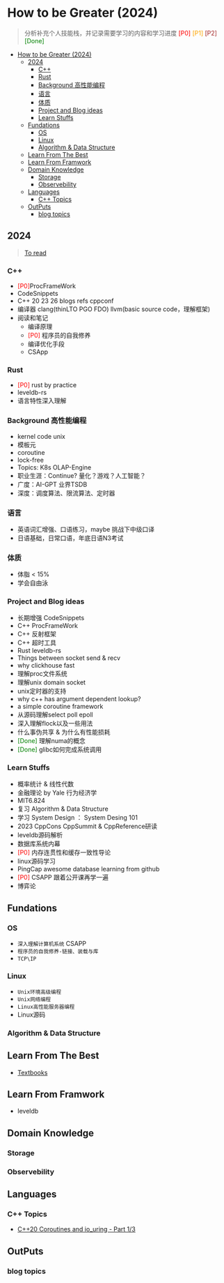 # How to be Greater (2024)

> 分析补充个人技能栈，并记录需要学习的内容和学习进度
> <font color=red>[P0]</font>   <font color=orange>[P1]</font>   <font color=brown>[P2]</font>  <font color=green>[Done]</font>

- [How to be Greater (2024)](#how-to-be-greater-2024)
  - [2024](#2024)
    - [C++](#c)
    - [Rust](#rust)
    - [Background 高性能编程](#background-高性能编程)
    - [语言](#语言)
    - [体质](#体质)
    - [Project and Blog ideas](#project-and-blog-ideas)
    - [Learn Stuffs](#learn-stuffs)
  - [Fundations](#fundations)
    - [OS](#os)
    - [Linux](#linux)
    - [Algorithm \& Data Structure](#algorithm--data-structure)
  - [Learn From The Best](#learn-from-the-best)
  - [Learn From Framwork](#learn-from-framwork)
  - [Domain Knowledge](#domain-knowledge)
    - [Storage](#storage)
    - [Observebility](#observebility)
  - [Languages](#languages)
    - [C++ Topics](#c-topics)
  - [OutPuts](#outputs)
    - [blog topics](#blog-topics)

## 2024 

> [To read](../Readings/ToBeRead.md)

### C++

* <font color=red>[P0]</font>ProcFrameWork
* CodeSnippets
* C++ 20 23 26 blogs refs cppconf
* 编译器 clang(thinLTO PGO FDO) llvm(basic source code，理解框架)
* 阅读和笔记
  * 编译原理
  * <font color=red>[P0]</font> 程序员的自我修养
  * 编译优化手段
  * CSApp

### Rust

* <font color=red>[P0]</font> rust by practice
* leveldb-rs
* 语言特性深入理解

### Background 高性能编程

* kernel code unix
* 模板元
* coroutine
* lock-free
* Topics: K8s OLAP-Engine
* 职业生涯：Continue? 量化？游戏？人工智能？
* 广度：AI-GPT 业界TSDB
* 深度：调度算法、限流算法、定时器

### 语言

* 英语词汇增强、口语练习，maybe 挑战下中级口译
* 日语基础，日常口语，年底日语N3考试

### 体质

* 体脂 < 15%
* 学会自由泳

### Project and Blog ideas

* 长期增强 CodeSnippets
* C++ ProcFrameWork
* C++ 反射框架
* C++ 超时工具
* Rust leveldb-rs
* Things between socket send & recv
* why clickhouse fast
* 理解proc文件系统
* 理解unix domain socket
* unix定时器的支持
* why c++ has argument dependent lookup?
* a simple coroutine framework
* 从源码理解select poll epoll
* 深入理解flock以及一些用法
* 什么事伪共享 & 为什么有性能损耗
* <font color=green>[Done]</font> 理解numa的概念
* <font color=green>[Done]</font> glibc如何完成系统调用

### Learn Stuffs

* 概率统计 & 线性代数
* 金融理论 by Yale   行为经济学
* MIT6.824
* 复习 Algorithm & Data Structure
* 学习 System Design ： System Desing 101
* 2023 CppCons CppSummit & CppReference研读
* leveldb源码解析
* 数据库系统内幕
* <font color=red>[P0]</font> 内存连贯性和缓存一致性导论
* linux源码学习
* PingCap awesome database learning from github
* <font color=red>[P0]</font> CSAPP 跟着公开课再学一遍
* 博弈论

## Fundations

### OS

- `深入理解计算机系统` CSAPP
- `程序员的自我修养-链接、装载与库`
- `TCP\IP`

### Linux

- `Unix环境高级编程`
- `Unix网络编程`
- `Linux高性能服务器编程`
- Linux源码

### Algorithm & Data Structure

## Learn From The Best

- [Textbooks](https://github.com/kaitoukito/Computer-Science-Textbooks)

## Learn From Framwork

- leveldb

## Domain Knowledge

### Storage

### Observebility

## Languages

### C++ Topics

* [C++20 Coroutines and io_uring - Part 1/3](https://pabloariasal.github.io/2022/11/12/couring-1/)

## OutPuts

### blog topics